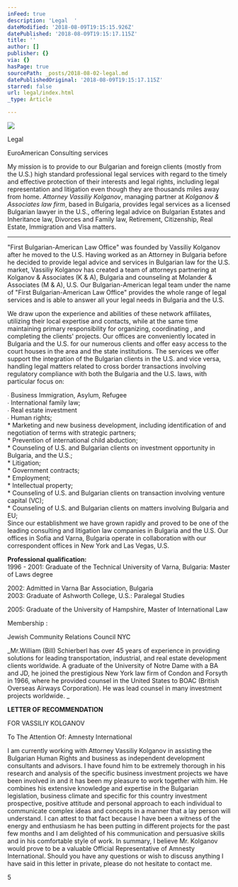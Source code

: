 ```yaml
---
inFeed: true
description: 'Legal  '
dateModified: '2018-08-09T19:15:15.926Z'
datePublished: '2018-08-09T19:15:17.115Z'
title: ''
author: []
publisher: {}
via: {}
hasPage: true
sourcePath: _posts/2018-08-02-legal.md
datePublishedOriginal: '2018-08-09T19:15:17.115Z'
starred: false
url: legal/index.html
_type: Article

---
```

![](https://the-grid-user-content.s3-us-west-2.amazonaws.com/681e9e9b-a442-45e1-9ee7-806e9231e372.jpg)

Legal 

EuroAmerican Consulting services 

My mission is to provide to our Bulgarian and foreign clients (mostly from the U.S.) high standard professional legal services with regard to the timely and effective protection of their interests and legal rights, including legal representation and litigation even though they are thousands miles away from home. _Attorney Vassiliy Kolganov_, managing partner at _Kolganov & Associates law firm_, based in Bulgaria, provides legal services as a licensed Bulgarian lawyer in the U.S., offering legal advice on Bulgarian Estates and Inheritance law, Divorces and Family law, Retirement, Citizenship, Real Estate, Immigration and Visa matters.

---

"First Bulgarian-American Law Office" was founded by Vassiliy Kolganov after he moved to the U.S. Having worked as an Attorney in Bulgaria before he decided to provide legal advice and services in Bulgarian law for the U.S. market, Vassiliy Kolganov has created a team of attorneys partnering at Kolganov & Associates (K & A), Bulgaria and counseling at Molander & Associates (M & A), U.S. Our Bulgarian-American legal team under the name of "First Bulgarian-American Law Office" provides the whole range of legal services and is able to answer all your legal needs in Bulgaria and the U.S.

We draw upon the experience and abilities of these network affiliates, utilizing their local expertise and contacts, while at the same time maintaining primary responsibility for organizing, coordinating , and completing the clients' projects. Our offices are conveniently located in Bulgaria and the U.S. for our numerous clients and offer easy access to the court houses in the area and the state institutions. The services we offer support the integration of the Bulgarian clients in the U.S. and vice versa, handling legal matters related to cross border transactions involving regulatory compliance with both the Bulgaria and the U.S. laws, with particular focus on:

∙ Business Immigration, Asylum, Refugee   
∙ International family law;  
∙ Real estate investment  
∙ Human rights;  
\* Marketing and new business development, including identification of and
negotiation of terms with strategic partners;  
\* Prevention of international child abduction;  
\* Counseling of U.S. and Bulgarian clients on investment opportunity in
Bulgaria, and the U.S.;  
\* Litigation;  
\* Government contracts;   
\* Employment;  
\* Intellectual property;  
\* Counseling of U.S. and Bulgarian clients on transaction involving venture
capital (VC);   
\* Counseling of U.S. and Bulgarian clients on matters involving Bulgaria and
EU;  
Since our establishment we have grown rapidly and proved to be one of the
leading consulting and litigation law companies in Bulgaria and the U.S. Our
offices in Sofia and Varna, Bulgaria operate in collaboration with our
correspondent offices in New York and Las Vegas, U.S.   
  
**Professional
qualification:**  
1996 - 2001: Graduate of the Technical University of Varna, Bulgaria: Master of
Laws degree

2002: Admitted in Varna Bar Association, Bulgaria  
2003: Graduate of Ashworth College, U.S.: Paralegal Studies

2005: Graduate of the University of Hampshire, Master of International Law

Membership :

Jewish Community Relations Council NYC

_Mr.William (Bill)
Schierberl has over 45 years of experience in providing solutions for leading
transportation, industrial, and real estate development clients worldwide. A
graduate of the University of Notre Dame with a BA and
JD, he joined the prestigious New York law firm of Condon and Forsyth in 1966, where he
provided counsel in the United States to BOAC (British Overseas Airways
Corporation). He was lead counsel in many investment
projects worldwide. _

**LETTER
OF RECOMMENDATION**

FOR VASSILIY
KOLGANOV

To The Attention Of: Amnesty International 

I
am currently working with Attorney Vassiliy Kolganov in assisting the Bulgarian
Human Rights and business as independent development consultants and advisors.
I have found him to be extremely thorough in his research and analysis of the
specific business investment projects we have been involved in and it has been
my pleasure to work together with him. He combines his extensive knowledge and
expertise in the Bulgarian legislation, business climate and specific for this
country investment prospective, positive attitude and personal approach to each
individual to communicate complex ideas and concepts in a manner that a lay
person will understand. I can attest to that fact because I have been a witness
of the energy and enthusiasm he has been putting in different projects for the
past few months and I am delighted of his communication and persuasive skills
and in his comfortable style of work. In summary, I believe Mr. Kolganov would
prove to be a valuable Official Representative of Amnesty International. Should
you have any questions or wish to discuss anything I have said in this letter
in private, please do not hesitate to contact me.

5